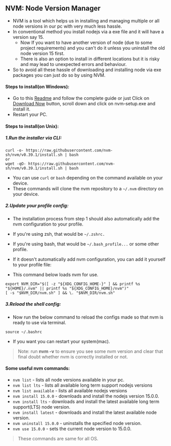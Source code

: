 ## NVM: Node Version Manager
- NVM is a tool which helps us in installing and managing multiple or all node versions in our pc with very much less hassle.
- In conventional method you install nodejs via a exe file and it will have a version say 15.
    - Now If you want to have another version of node (due to some project requirements) and you can't do it unless you uninstall the old node version 15 first.
    - There is also an option to install in different locations but it is risky and may lead to unexpected errors and behaviour.
- So to avoid all these hassle of downloading and installing node via exe packages you can just do so by using NVM.

#### Steps to install(on Windows):
- Go to this [Readme](https://github.com/coreybutler/nvm-windows#readme) and follow the complete guide or just Click on [Download Now](https://github.com/coreybutler/nvm-windows/releases) button, scroll down and click on nvm-setup.exe and install it.
- Restart your PC.
#### Steps to install(on Unix):

##### 1.Run the installer via CLI:

```
curl -o- https://raw.githubusercontent.com/nvm-sh/nvm/v0.39.1/install.sh | bash
or
wget -qO- https://raw.githubusercontent.com/nvm-sh/nvm/v0.39.1/install.sh | bash
```
- You can use <code>curl</code> or  <code>bash</code> depending on the command available on your device.
- These commands will clone the nvm repository to a  <code>~/.nvm</code> directory on your device.

##### 2.Update your profile config:
- The installation process from step 1 should also automatically add the nvm configuration to your profile.
- If you're using zsh, that would be ```~/.zshrc.```
- If you're using bash, that would be ```~/.bash_profile...``` or some other profile.

- If it doesn't automatically add nvm configuration, you can add it yourself to your profile file:
- This command below loads nvm for use.

```
export NVM_DIR="$([ -z "${XDG_CONFIG_HOME-}" ] && printf %s "${HOME}/.nvm" || printf %s "${XDG_CONFIG_HOME}/nvm")"
[ -s "$NVM_DIR/nvm.sh" ] && \. "$NVM_DIR/nvm.sh"
```

##### 3.Reload the shell config:
- Now run the below command to reload the configs made so that nvm is ready to use via terminal.
```
source ~/.bashrc
```
- If you want you can restart your system(mac).

>Note: run **nvm -v** to ensure you see some nvm version and clear that final doubt whether nvm is correctly installed or not.


#### Some useful nvm commands:
- <code>nvm list</code> - lists all node versions available in your pc.
- <code>nvm list lts</code> - lists all available  long term support nodejs versions
- <code>nvm list available</code> - lists all available nodejs versions
- <code>nvm install 15.0.0</code> - downloads and install the nodejs version 15.0.0.
- <code>nvm install lts</code> - downloads and install the latest available long term support(LTS) node version.
- <code>nvm install latest</code> - downloads and install the latest available node version.
- <code>nvm uninstall 15.0.0</code> - uninstalls the specified node version.
- <code>nvm use 15.0.0</code> - sets the current node version to 15.0.0.

>These commands are same for all OS.